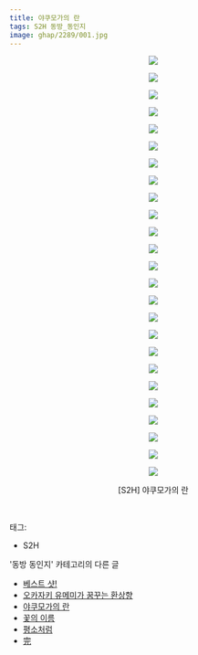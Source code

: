 ```yaml
---
title: 야쿠모가의 란
tags: S2H 동방_동인지
image: ghap/2289/001.jpg
---
```

<div class="article">
<p style="text-align: center; clear: none; float: none;"><img src="{{ site.nasurl }}/ghap/2289/001.jpg"/></p>
<p style="text-align: center; clear: none; float: none;"><img src="{{ site.nasurl }}/ghap/2289/002.jpg"/></p>
<p style="text-align: center; clear: none; float: none;"><img src="{{ site.nasurl }}/ghap/2289/003.jpg"/></p>
<p style="text-align: center; clear: none; float: none;"><img src="{{ site.nasurl }}/ghap/2289/004.jpg"/></p>
<p style="text-align: center; clear: none; float: none;"><img src="{{ site.nasurl }}/ghap/2289/005.jpg"/></p>
<p style="text-align: center; clear: none; float: none;"><img src="{{ site.nasurl }}/ghap/2289/006.jpg"/></p>
<p style="text-align: center; clear: none; float: none;"><img src="{{ site.nasurl }}/ghap/2289/007.jpg"/></p>
<p style="text-align: center; clear: none; float: none;"><img src="{{ site.nasurl }}/ghap/2289/008.jpg"/></p>
<p style="text-align: center; clear: none; float: none;"><img src="{{ site.nasurl }}/ghap/2289/009.jpg"/></p>
<p style="text-align: center; clear: none; float: none;"><img src="{{ site.nasurl }}/ghap/2289/010.jpg"/></p>
<p style="text-align: center; clear: none; float: none;"><img src="{{ site.nasurl }}/ghap/2289/011.jpg"/></p>
<p style="text-align: center; clear: none; float: none;"><img src="{{ site.nasurl }}/ghap/2289/012.jpg"/></p>
<p style="text-align: center; clear: none; float: none;"><img src="{{ site.nasurl }}/ghap/2289/013.jpg"/></p>
<p style="text-align: center; clear: none; float: none;"><img src="{{ site.nasurl }}/ghap/2289/014.jpg"/></p>
<p style="text-align: center; clear: none; float: none;"><img src="{{ site.nasurl }}/ghap/2289/015.jpg"/></p>
<p style="text-align: center; clear: none; float: none;"><img src="{{ site.nasurl }}/ghap/2289/016.jpg"/></p>
<p style="text-align: center; clear: none; float: none;"><img src="{{ site.nasurl }}/ghap/2289/017.jpg"/></p>
<p style="text-align: center; clear: none; float: none;"><img src="{{ site.nasurl }}/ghap/2289/018.jpg"/></p>
<p style="text-align: center; clear: none; float: none;"><img src="{{ site.nasurl }}/ghap/2289/019.jpg"/></p>
<p style="text-align: center; clear: none; float: none;"><img src="{{ site.nasurl }}/ghap/2289/020.jpg"/></p>
<p style="text-align: center; clear: none; float: none;"><img src="{{ site.nasurl }}/ghap/2289/021.jpg"/></p>
<p style="text-align: center; clear: none; float: none;"><img src="{{ site.nasurl }}/ghap/2289/022.jpg"/></p>
<p style="text-align: center; clear: none; float: none;"><img src="{{ site.nasurl }}/ghap/2289/023.jpg"/></p>
<p style="text-align: center; clear: none; float: none;"><img src="{{ site.nasurl }}/ghap/2289/024.jpg"/></p>
<p style="text-align: center; clear: none; float: none;"><img src="{{ site.nasurl }}/ghap/2289/025.jpg"/></p>
<p style="text-align: center; clear: none; float: none;">[S2H] 야쿠모가의 란</p>
<p><br/></p>
</div><div class="tagTrail">
<p>태그: </p>
<ul>
<li>S2H</li>
</ul>
</div><div class="another">
<p>'동방 동인지' 카테고리의 다른 글</p>
<ul>
<li><a href="/2016-09-23-ghap_2292">베스트 샷!</a></li>
<li><a href="/2016-09-23-ghap_2291">오카자키 유메미가 꿈꾸는 환상향</a></li>
<li><a href="/2016-09-22-ghap_2289">야쿠모가의 란</a></li>
<li><a href="/2016-09-22-ghap_2288">꽃의 이름</a></li>
<li><a href="/2016-09-22-ghap_2287">평소처럼</a></li>
<li><a href="/2016-09-22-ghap_2286">完</a></li>
</ul>
</div><div class="cb_module cb_fluid">
<div class="cb_wrt cb_profile">
</div><!-- commentList close -->
</div>
